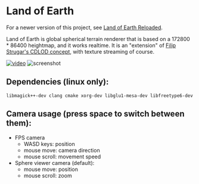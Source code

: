 Land of Earth
=============

For a newer version of this project, see [Land of Earth Reloaded](https://github.com/Tomius/ReLoEd).

Land of Earth is global spherical terrain renderer that is based on a 172800 * 86400 heightmap, and it works realtime. It is an "extension" of [Filip Strugar's CDLOD concept](http://www.vertexasylum.com/downloads/cdlod/cdlod_latest.pdf), with texture streaming of course.

[![video](screenshots/video.png)](https://youtu.be/ebaR9mluvqY)
![screenshot](screenshots/screenshot.png)


Dependencies (linux only):
-------------------------
```
libmagick++-dev clang cmake xorg-dev libglu1-mesa-dev libfreetype6-dev
```

Camera usage (press space to switch between them):
----------------------------------------------------
* FPS camera
  * WASD keys: position
  * mouse move: camera direction
  * mouse scroll: movement speed
* Sphere viewer camera (default):
  * mouse move: position
  * mouse scroll: zoom

